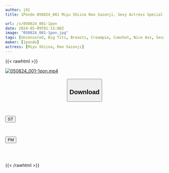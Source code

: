 ```yaml
---
author: j91
title: 1Pondo 050824_001 Miyu Shiina Reo Saionji, Sexy Actress Special Edition Miyu Shiina Reo Saionji

url: /v/050824_001-1pon
date: 2024-05-09T01:15:00Z
image: "050824_001-1pon.jpg"
tags: [Uncensored, Big Tits, Breasts, Creampie, Cumshot, Nice Ass, Sexy Legs, Shaved]
maker: [1pondo]
actress: [Miyu Shiina, Reo Saionji]
---
```



{{< rawhtml >}}

<div class="video" data-videoid="yB6VvjYBJGc1M0o">
    <a href="javascript:;">
        <img src="/v/050824_001-1pon/050824_001-1pon.jpg" width="WIDTH" height="HEIGHT" alt="050824_001-1pon.mp4" loading="lazy">
    </a>
</div>

<script type="text/javascript" src="https://j91.asia/asset/on-demand-st.js"></script>

<br>
  <link rel="stylesheet" href="https://j91.asia/asset/bs5.css">
  
  <center>
  <button class="btn btn-primary" type="button" data-bs-toggle="collapse" data-bs-target=".multi-collapse" aria-expanded="false" aria-controls="multiCollapseExample1 multiCollapseExample2"><h2>Download</h2></button></center>
</p>
<div class="row">
  <div class="col">
    <div class="collapse multi-collapse" id="multiCollapseExample1">
      <div class="card card-body">
	      	      <br>
<div class="buttons">  
<p><a href="https://streamtape.to/v/yB6VvjYBJGc1M0o" target="_blank"><button class="btn-hover color-3"><i class="fa fa-download"></i> ST</button></a></p></div>
    </div>
  </div>
</div>
  <div class="col">
    <div class="collapse multi-collapse" id="multiCollapseExample2">
      <div class="card card-body">
	      <br>
<div class="buttons">
<p><a href="https://filemoon.sx/d/3jyscm6xwi6c" target="_blank"><button class="btn-hover color-8"><i class="fa fa-download"></i> FM</button></a></p></div>
<br><br>
      </div>
    </div>
  </div>
</div>

{{< /rawhtml >}}